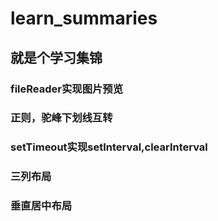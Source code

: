 # learn_summaries

## 就是个学习集锦

### fileReader实现图片预览
### 正则，驼峰下划线互转
### setTimeout实现setInterval,clearInterval
### 三列布局
### 垂直居中布局
